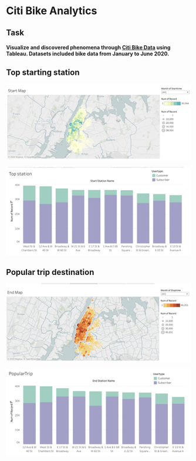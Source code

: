 # Citi Bike Analytics

## Task

#### Visualize and discovered phenomena through [Citi Bike Data](https://www.citibikenyc.com/system-data) using Tableau. Datasets included bike data from January to June 2020.

## Top starting station

![start map](images/start_map.png)

![top station](images/top_station.png)

## Popular trip destination

![end map](images/end_map.png)

![pop station](images/pop_trip.png)
